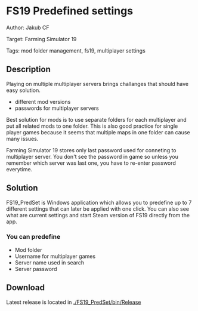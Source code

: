 # FS19 Predefined settings #

Author: Jakub CF

Target: Farming Simulator 19

Tags: mod folder management, fs19, multiplayer settings

## Description ##

Playing on multiple multiplayer servers brings challanges that should have easy solution.

* different mod versions
* passwords for multiplayer servers

Best solution for mods is to use separate folders for each multiplayer and put all related mods to one folder. This is also good practice for single player games because it seems that multiple maps in one folder can cause many issues.

Farming Simulator 19 stores only last password used for conneting to multiplayer server. You don't see the password in game so unless you remember which server was last one, you have to re-enter password everytime.

## Solution ##

FS19_PredSet is Windows application which allows you to predefine up to 7 different settings that can later be applied with one click. You can also see what are current settings and start Steam version of FS19 directly from the app.

### You can predefine ###

* Mod folder
* Username for multiplayer games
* Server name used in search
* Server password

## Download ##

Latest release is located in [./FS19_PredSet/bin/Release](../FS19_PredSet/bin/Release)